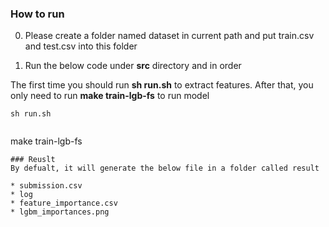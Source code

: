 ### How to run

0. Please create a folder named dataset in current path and put train.csv and test.csv into this folder

1. Run the below code under **src** directory and in order

The first time you should run **sh run.sh** to extract features. After that, you only need to run **make train-lgb-fs** to run model
```
sh run.sh
```
```

```
make train-lgb-fs
```
### Reuslt
By defualt, it will generate the below file in a folder called result

* submission.csv
* log
* feature_importance.csv
* lgbm_importances.png
